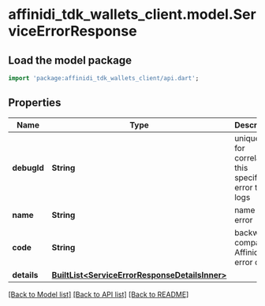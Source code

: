 # affinidi_tdk_wallets_client.model.ServiceErrorResponse

## Load the model package

```dart
import 'package:affinidi_tdk_wallets_client/api.dart';
```

## Properties

| Name        | Type                                                                                         | Description                                           | Notes      |
| ----------- | -------------------------------------------------------------------------------------------- | ----------------------------------------------------- | ---------- |
| **debugId** | **String**                                                                                   | unique id for correlating this specific error to logs |
| **name**    | **String**                                                                                   | name of the error                                     |
| **code**    | **String**                                                                                   | backwards compatible Affinidi error code              |
| **details** | [**BuiltList&lt;ServiceErrorResponseDetailsInner&gt;**](ServiceErrorResponseDetailsInner.md) |                                                       | [optional] |

[[Back to Model list]](../README.md#documentation-for-models) [[Back to API list]](../README.md#documentation-for-api-endpoints) [[Back to README]](../README.md)

